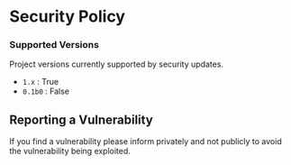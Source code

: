 <h1>Security Policy</h1>

### Supported Versions

Project versions currently supported by security updates.


- `1.x`    : True
- `0.1b0`  : False

## Reporting a Vulnerability

If you find a vulnerability please inform privately and not publicly to avoid the vulnerability being exploited.
